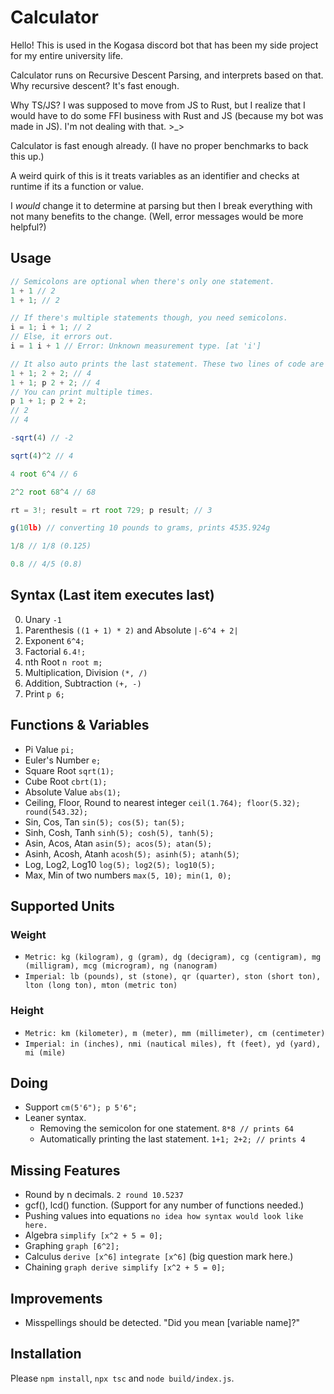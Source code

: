 # Calculator
Hello! This is used in the Kogasa discord bot that has been my side project
for my entire university life.

Calculator runs on Recursive Descent Parsing, and interprets based on that.
Why recursive descent? It's fast enough.

Why TS/JS? I was supposed to move from JS to Rust, but I realize that I would have to
do some FFI business with Rust and JS (because my bot was made in JS). 
I'm not dealing with that. >_>

Calculator is fast enough already. (I have no proper benchmarks to back this up.)


A weird quirk of this is it treats variables as an identifier and checks at runtime if its a function or value.

I *would* change it to determine at parsing but then I break everything with not many benefits to the change.
(Well, error messages would be more helpful?)


## Usage
```js
// Semicolons are optional when there's only one statement.
1 + 1 // 2
1 + 1; // 2

// If there's multiple statements though, you need semicolons.
i = 1; i + 1; // 2
// Else, it errors out.
i = 1 i + 1 // Error: Unknown measurement type. [at 'i']

// It also auto prints the last statement. These two lines of code are the same.
1 + 1; 2 + 2; // 4
1 + 1; p 2 + 2; // 4
// You can print multiple times.
p 1 + 1; p 2 + 2;
// 2
// 4

-sqrt(4) // -2

sqrt(4)^2 // 4

4 root 6^4 // 6

2^2 root 68^4 // 68

rt = 3!; result = rt root 729; p result; // 3

g(10lb) // converting 10 pounds to grams, prints 4535.924g

1/8 // 1/8 (0.125)

0.8 // 4/5 (0.8)
```

## Syntax (Last item executes last)
0. Unary `-1`
1. Parenthesis `((1 + 1) * 2)` and Absolute `|-6^4 + 2|`
2. Exponent `6^4;`
3. Factorial `6.4!;`
4. nth Root `n root m;`
5. Multiplication, Division `(*, /)`
6. Addition, Subtraction `(+, -)`
7. Print `p 6;`

## Functions & Variables
- Pi Value `pi;`
- Euler's Number `e;`
- Square Root `sqrt(1);`
- Cube Root `cbrt(1);`
- Absolute Value `abs(1);`
- Ceiling, Floor, Round to nearest integer `ceil(1.764); floor(5.32); round(543.32);`
- Sin, Cos, Tan `sin(5); cos(5); tan(5);`
- Sinh, Cosh, Tanh `sinh(5); cosh(5), tanh(5);`
- Asin, Acos, Atan `asin(5); acos(5); atan(5);`
- Asinh, Acosh, Atanh `acosh(5); asinh(5); atanh(5)`;
- Log, Log2, Log10 `log(5); log2(5); log10(5);`
- Max, Min of two numbers `max(5, 10); min(1, 0);`

## Supported Units
### Weight
- `Metric: kg (kilogram), g (gram), dg (decigram), cg (centigram), mg (milligram), mcg (microgram), ng (nanogram)`
- `Imperial: lb (pounds), st (stone), qr (quarter), ston (short ton), lton (long ton), mton (metric ton)`
### Height
- `Metric: km (kilometer), m (meter), mm (millimeter), cm (centimeter)`
- `Imperial: in (inches), nmi (nautical miles), ft (feet), yd (yard), mi (mile)`

## Doing
- Support `cm(5'6"); p 5'6";`
- Leaner syntax. 
    - Removing the semicolon for one statement. `8*8 // prints 64`
    - Automatically printing the last statement. `1+1; 2+2; // prints 4`

## Missing Features
- Round by n decimals. `2 round 10.5237`
- gcf(), lcd() function. (Support for any number of functions needed.)
- Pushing values into equations `no idea how syntax would look like here.`
- Algebra `simplify [x^2 + 5 = 0];`
- Graphing `graph [6^2];`
- Calculus `derive [x^6]` `integrate [x^6]` (big question mark here.)
- Chaining `graph derive simplify [x^2 + 5 = 0];`

## Improvements
- Misspellings should be detected. "Did you mean [variable name]?"

## Installation
Please `npm install`, `npx tsc` and `node build/index.js`.